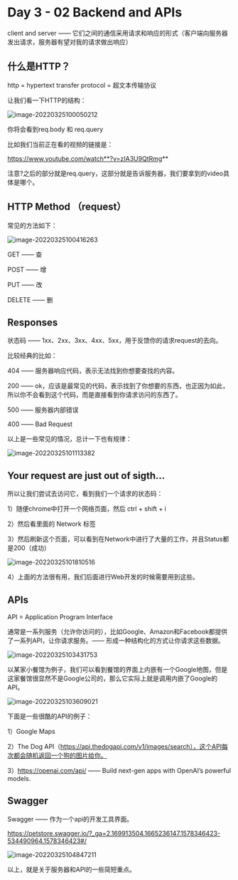 # Day 3 - 02 Backend and APIs

client and server —— 它们之间的通信采用请求和响应的形式（客户端向服务器发出请求，服务器有望对我的请求做出响应）

 

## 什么是HTTP？

http = hypertext transfer protocol = 超文本传输协议

让我们看一下HTTP的结构：

![image-20220325100050212](https://raw.githubusercontent.com/sunmiao0301/Public-Pic-Bed/main/imgfromPicGO/202203251000307.png)

你将会看到req.body 和 req.query

比如我们当前正在看的视频的链接是：

https://www.youtube.com/watch**?v=zIA3U9QtRmg**

注意?之后的部分就是req.query，这部分就是告诉服务器，我们要拿到的video具体是哪个。

## 

## HTTP Method （request）

常见的方法如下：

![image-20220325100416263](https://raw.githubusercontent.com/sunmiao0301/Public-Pic-Bed/main/imgfromPicGO/202203251004386.png)

GET —— 查

POST —— 增

PUT —— 改

DELETE —— 删



## Responses

状态码 —— 1xx、2xx、3xx、4xx、5xx，用于反馈你的请求request的去向。

比较经典的比如：

404 —— 服务器响应代码，表示无法找到你想要查找的内容。

200 —— ok，应该是最常见的代码，表示找到了你想要的东西，也正因为如此，所以你不会看到这个代码，而是直接看到你请求访问的东西了。

500 —— 服务器内部错误

400 —— Bad Request



以上是一些常见的情况，总计一下也有规律：

![image-20220325101113382](https://raw.githubusercontent.com/sunmiao0301/Public-Pic-Bed/main/imgfromPicGO/202203251011514.png)



## Your request are just out of sigth...

所以让我们尝试去访问它，看到我们一个请求的状态码：

1）随便chrome中打开一个网络页面，然后 ctrl + shift + i

2）然后看里面的 Network 标签

3）然后刷新这个页面，可以看到在Network中进行了大量的工作，并且Status都是200（成功）

![image-20220325101810516](https://raw.githubusercontent.com/sunmiao0301/Public-Pic-Bed/main/imgfromPicGO/202203251018692.png)

4）上面的方法很有用，我们后面进行Web开发的时候需要用到这些。



## APIs

API = Application Program Interface

通常是一系列服务（允许你访问的），比如Google、Amazon和Facebook都提供了一系列API，让你请求服务。—— 形成一种结构化的方式让你请求这些数据。

 ![image-20220325103431753](https://raw.githubusercontent.com/sunmiao0301/Public-Pic-Bed/main/imgfromPicGO/202203251034862.png)



以某家小餐馆为例子，我们可以看到餐馆的界面上内嵌有一个Google地图，但是这家餐馆很显然不是Google公司的，那么它实际上就是调用内嵌了Google的API。

![image-20220325103609021](https://raw.githubusercontent.com/sunmiao0301/Public-Pic-Bed/main/imgfromPicGO/202203251036115.png)



下面是一些很酷的API的例子：

1）Google Maps

2）The Dog API（https://api.thedogapi.com/v1/images/search），这个API每次都会随机返回一个狗的图片给你。

3）https://openai.com/api/ —— Build next-gen apps with OpenAI’s powerful models.



## Swagger

Swagger —— 作为一个api的开发工具界面。

https://petstore.swagger.io/?_ga=2.169913504.1665236147.1578346423-534490964.1578346423#/

![image-20220325104847211](https://raw.githubusercontent.com/sunmiao0301/Public-Pic-Bed/main/imgfromPicGO/202203251048312.png)



以上，就是关于服务器和API的一些简短重点。





